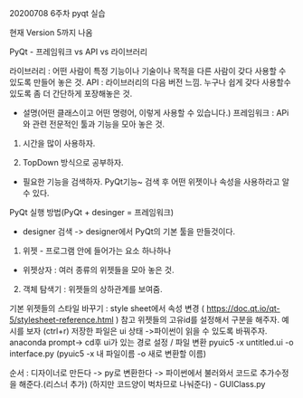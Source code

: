 20200708 6주차 pyqt 실습

현재 Version 5까지 나옴

PyQt - 프레임워크 vs API vs 라이브러리

라이브러리 : 어떤 사람이 특정 기능이나 기술이나 목적을 다른 사람이 갖다 사용할 수 있도록 만들어 놓은 것.
API : 라이브러리의 다음 버전 느낌. 누구나 쉽게 갖다 사용할수 있도록 좀 더 간단하게 포장해놓은 것.
 + 설명(어떤 클래스이고 어떤 명령어, 이렇게 사용할 수 있습니다.)
프레임워크 : APi와 관련 전문적인 툴과 기능을 모아 놓은 것.

1) 시간을 많이 사용하자.

2) TopDown 방식으로 공부하자.
 - 필요한 기능을 검색하자. PyQt기능~ 검색 후 어떤 위젯이나 속성을 사용하라고 알 수 있다.

 PyQt 실행 방법(PyQt + desinger = 프레임워크)
  - designer 검색 -> designer에서 PyQt의 기본 툴을 만들것이다.

  1) 위젯 - 프로그램 안에 들어가는 요소 하나하나
   - 위젯상자 : 여러 종류의 위젯들을 모아 놓은 것.

  2) 객체 탐색기 : 위젯들의 상하관계를 보여줌.

  기본 위젯들의 스타일 바꾸기 : style sheet에서 속성 변경 ( https://doc.qt.io/qt-5/stylesheet-reference.html ) 참고
  위젯들의 고유id를 설정해서 구분을 해주자.
  예시를 보자 (ctrl+r)
  저장한 파일은 ui 상태 ->파이썬이 읽을 수 있도록 바꿔주자.
  anaconda prompt-> cd후 ui가 있는 경로 설정 / 파일 변환  pyuic5 -x untitled.ui -o interface.py (pyuic5 -x 내 파일이름 -o 새로 변환할 이름)

  순서 : 디자이너로 만든다 -> py로 변환한다 -> 파이썬에서 불러와서 코드로 추가수정을 해준다.(리스너 추가)
   (하지만 코드양이 벅차므로 나눠준다) - GUIClass.py